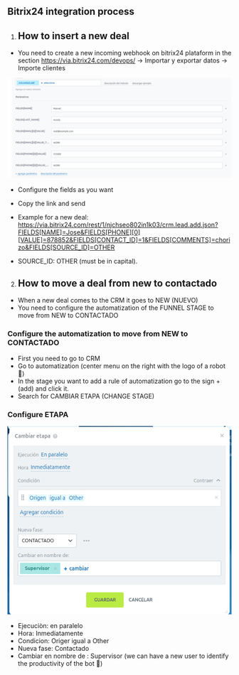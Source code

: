 ## Bitrix24 integration process

1. ## How to insert a new deal

- You need to create a new incoming webhook on bitrix24 plataform in the section https://via.bitrix24.com/devops/ -> Importar y exportar datos -> Importe clientes 

![alt text](image.png)

- Configure the fields as you want

- Copy the link and send

- Example for a new deal: https://via.bitrix24.com/rest/1/njchseo802in1k03/crm.lead.add.json?FIELDS[NAME]=Jose&FIELDS[PHONE][0][VALUE]=878852&FIELDS[CONTACT_ID]=1&FIELDS[COMMENTS]=chorizo&FIELDS[SOURCE_ID]=OTHER

- SOURCE_ID: OTHER (must be in capital).


2. ## How to move a deal from new to contactado
- When a new deal comes to the CRM it goes to NEW (NUEVO)
- You need to configure the automatization of the FUNNEL STAGE to move from NEW to CONTACTADO


### Configure the automatization to move from NEW to CONTACTADO
- First you need to go to CRM
- Go to automatization (center menu on the right with the logo of a robot 🤖)
- In the stage you want to add a rule of automatization go to the sign + (add) and click it.
- Search for CAMBIAR ETAPA (CHANGE STAGE)

### Configure ETAPA
 ![alt text](image-1.png)
 - Ejecuciòn:  en paralelo
 - Hora: Inmediatamente
 - Condicion: Origer igual a Other
 - Nueva fase: Contactado
 - Cambiar en nombre de : Supervisor (we can have a new user to identify the productivity of the bot 🤖)



